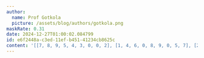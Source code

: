 ```yaml
---
author:
  name: Prof Gotkola
  picture: /assets/blog/authors/gotkola.png
maskRate: 0.31
date: 2024-12-27T01:00:02.084799
id: e6f2448a-c3ed-11ef-b451-41234cb8625c
content: '[[7, 8, 9, 5, 4, 3, 0, 0, 2], [1, 4, 6, 0, 8, 9, 0, 5, 7], [2, 3, 5, 0, 1, 0, 4, 8, 0], [8, 7, 0, 0, 0, 5, 0, 0, 6], [6, 9, 4, 0, 0, 0, 8, 3, 5], [3, 5, 2, 0, 6, 8, 0, 9, 1], [9, 1, 3, 0, 0, 2, 5, 6, 4], [0, 2, 0, 6, 9, 4, 1, 7, 0], [4, 6, 0, 3, 0, 1, 0, 2, 8]]'
---
```

